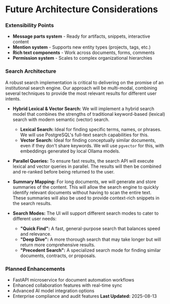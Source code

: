 # Future Architecture Considerations

### Extensibility Points
- **Message parts system** - Ready for artifacts, snippets, interactive content
- **Mention system** - Supports new entity types (projects, tags, etc.)
- **Rich text components** - Work across documents, forms, comments
- **Permission system** - Scales to complex organizational hierarchies

### Search Architecture
A robust search implementation is critical to delivering on the promise of an institutional search engine. Our approach will be multi-modal, combining several techniques to provide the most relevant results for different user intents.

- **Hybrid Lexical & Vector Search:** We will implement a hybrid search model that combines the strengths of traditional keyword-based (lexical) search with modern semantic (vector) search.
  - **Lexical Search:** Ideal for finding specific terms, names, or phrases. We will use PostgreSQL's full-text search capabilities for this.
  - **Vector Search:** Ideal for finding conceptually similar documents, even if they don't share keywords. We will use `pgvector` for this, with embeddings generated by local Ollama models.

- **Parallel Queries:** To ensure fast results, the search API will execute lexical and vector queries in parallel. The results will then be combined and re-ranked before being returned to the user.

- **Summary Mapping:** For long documents, we will generate and store summaries of the content. This will allow the search engine to quickly identify relevant documents without having to scan the entire text. These summaries will also be used to provide context-rich snippets in the search results.

- **Search Modes:** The UI will support different search modes to cater to different user needs:
  - **"Quick Find":** A fast, general-purpose search that balances speed and relevance.
  - **"Deep Dive":** A more thorough search that may take longer but will return more comprehensive results.
  - **"Precedent Search":** A specialized search mode for finding similar documents, contracts, or proposals.

### Planned Enhancements
- FastAPI microservice for document automation workflows
- Enhanced collaboration features with real-time sync
- Advanced AI model integration options
- Enterprise compliance and audit features
**Last Updated:** 2025-08-13